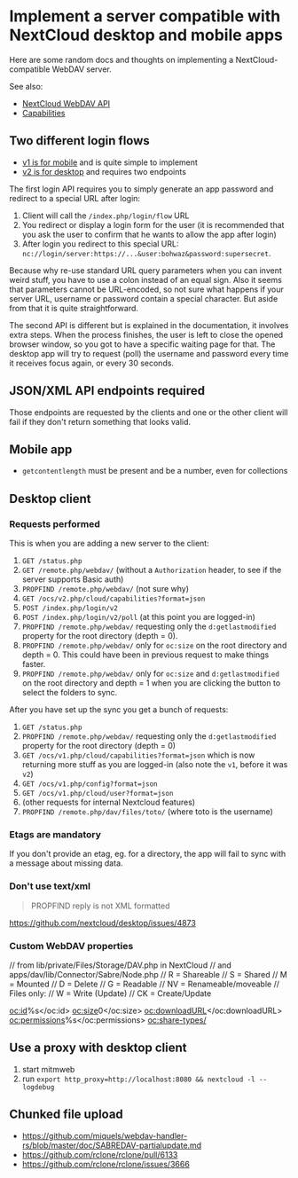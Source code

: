 # Implement a server compatible with NextCloud desktop and mobile apps

Here are some random docs and thoughts on implementing a NextCloud-compatible WebDAV server.

See also:
* [NextCloud WebDAV API](https://docs.nextcloud.com/server/latest/developer_manual/client_apis/WebDAV/index.html)
* [Capabilities](https://docs.nextcloud.com/server/19/developer_manual/client_apis/OCS/ocs-api-overview.html?highlight=capabilities)

## Two different login flows

* [v1 is for mobile](https://docs.nextcloud.com/server/latest/developer_manual/client_apis/LoginFlow/index.html) and is quite simple to implement
* [v2 is for desktop](https://docs.nextcloud.com/server/latest/developer_manual/client_apis/LoginFlow/index.html#login-flow-v2) and requires two endpoints

The first login API requires you to simply generate an app password and redirect to a special URL after login:

1. Client will call the `/index.php/login/flow` URL
2. You redirect or display a login form for the user (it is recommended that you ask the user to confirm that he wants to allow the app after login)
3. After login you redirect to this special URL: `nc://login/server:https://...&user:bohwaz&password:supersecret`.

Because why re-use standard URL query parameters when you can invent weird stuff, you have to use a colon instead of an equal sign. Also it seems that parameters cannot be URL-encoded, so not sure what happens if your server URL, username or password contain a special character. But aside from that it is quite straightforward.

The second API is different but is explained in the documentation, it involves extra steps. When the process finishes, the user is left to close the opened browser window, so you got to have a specific waiting page for that. The desktop app will try to request (poll) the username and password every time it receives focus again, or every 30 seconds.

## JSON/XML API endpoints required

Those endpoints are requested by the clients and one or the other client will fail if they don't return something that looks valid.

## Mobile app

* `getcontentlength` must be present and be a number, even for collections

## Desktop client

### Requests performed

This is when you are adding a new server to the client:

1. `GET /status.php`
2. `GET /remote.php/webdav/` (without a `Authorization` header, to see if the server supports Basic auth)
3. `PROPFIND /remote.php/webdav/` (not sure why)
4. `GET /ocs/v2.php/cloud/capabilities?format=json` 
5. `POST /index.php/login/v2`
6. `POST /index.php/login/v2/poll` (at this point you are logged-in)
8. `PROPFIND /remote.php/webdav/` requesting only the `d:getlastmodified` property for the root directory (depth = 0).
8. `PROPFIND /remote.php/webdav/` only for `oc:size` on the root directory and depth = 0. This could have been in previous request to make things faster.
9. `PROPFIND /remote.php/webdav/` only for `oc:size` and `d:getlastmodified` on the root directory and depth = 1 when you are clicking the button to select the folders to sync.

After you have set up the sync you get a bunch of requests:

1. `GET /status.php`
2. `PROPFIND /remote.php/webdav/` requesting only the `d:getlastmodified` property for the root directory (depth = 0)
3. `GET /ocs/v1.php/cloud/capabilities?format=json` which is now returning more stuff as you are logged-in (also note the `v1`, before it was `v2`)
4. `GET /ocs/v1.php/config?format=json`
5. `GET /ocs/v1.php/cloud/user?format=json`
6. (other requests for internal Nextcloud features)
7. `PROPFIND /remote.php/dav/files/toto/` (where toto is the username)

### Etags are mandatory

If you don't provide an etag, eg. for a directory, the app will fail to sync with a message about missing data.

### Don't use text/xml

> PROPFIND reply is not XML formatted

https://github.com/nextcloud/desktop/issues/4873

### Custom WebDAV properties

// from lib/private/Files/Storage/DAV.php in NextCloud
// and apps/dav/lib/Connector/Sabre/Node.php
// R = Shareable
// S = Shared
// M = Mounted
// D = Delete
// G = Readable
// NV = Renameable/moveable
// Files only:
// W = Write (Update)
// CK = Create/Update

<oc:id>%s</oc:id>
<oc:size>0</oc:size>
<oc:downloadURL></oc:downloadURL>
<oc:permissions>%s</oc:permissions>
<oc:share-types/>

## Use a proxy with desktop client

1. start mitmweb
2. run `export http_proxy=http://localhost:8080 && nextcloud -l --logdebug`

## Chunked file upload

* https://github.com/miquels/webdav-handler-rs/blob/master/doc/SABREDAV-partialupdate.md
* https://github.com/rclone/rclone/pull/6133
* https://github.com/rclone/rclone/issues/3666
